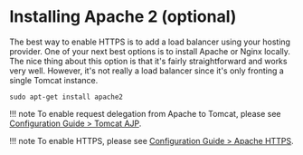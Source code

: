 # Installing Apache 2 \(optional\)

The best way to enable HTTPS is to add a load balancer using your hosting provider. One of your next best options is to install Apache or Nginx locally. The nice thing about this option is that it's fairly straightforward and works very well. However, it's not really a load balancer since it's only fronting a single Tomcat instance.

```text
sudo apt-get install apache2
```

!!! note To enable request delegation from Apache to Tomcat, please see [Configuration Guide &gt; Tomcat AJP](https://github.com/openboxes/openboxes/tree/ce29e7cd11a8a01a369e191de532c747c20c6040/configuration/ajp/README.md).

!!! note To enable HTTPS, please see [Configuration Guide &gt; Apache HTTPS](https://github.com/openboxes/openboxes/tree/ce29e7cd11a8a01a369e191de532c747c20c6040/configuration/https/README.md).

